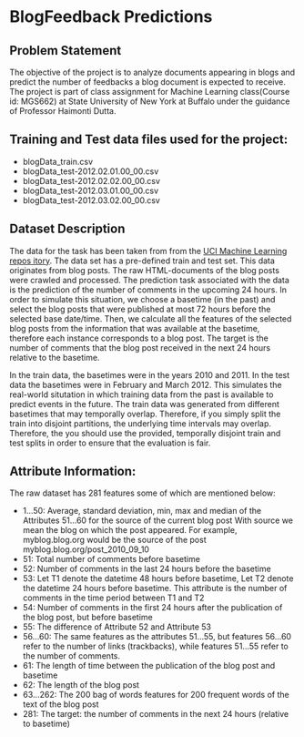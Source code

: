 # BlogFeedback Predictions

## Problem Statement
The objective of the project is to analyze documents appearing in blogs and predict the number of feedbacks
a blog document is expected to receive. The project is part of class assignment for Machine Learning class(Course id: MGS662) at State University of New York at Buffalo under the guidance of Professor Haimonti Dutta.  

## Training and Test data files used for the project:
- blogData_train.csv
- blogData_test-2012.02.01.00_00.csv
- blogData_test-2012.02.02.00_00.csv 
- blogData_test-2012.03.01.00_00.csv
- blogData_test-2012.03.02.00_00.csv

## Dataset Description
The data for the task has been taken from from the [UCI Machine Learning repos
itory](http://archive.ics.uci.edu/ml/datasets/BlogFeedback#). The data set has a pre-defined train and test set. This data originates from blog posts. The raw HTML-documents of the blog posts were crawled and processed. The prediction task associated with the data is the prediction of the number of comments in the upcoming 24 hours. In order to simulate this situation, we choose a basetime (in the past) and select the blog posts that were published at most 72 hours before the selected base date/time. Then, we calculate all the features of the selected blog posts from the information that was available at the basetime, therefore each instance corresponds to a blog post. The target is the number of comments that the blog post received in the next 24 hours relative to the basetime. 

In the train data, the basetimes were in the years 2010 and 2011. In the test data the basetimes were in February and March 2012. This simulates the real-world situtation in which training data from the past is available to predict events in the future. The train data was generated from different basetimes that may temporally overlap. Therefore, if you simply split the train into disjoint partitions, the underlying time intervals may overlap. Therefore, the you should use the provided, temporally disjoint train and test splits in order to ensure that the evaluation is fair.

## Attribute Information:

The raw dataset has 281 features some of which are mentioned below:

- 1...50: 
Average, standard deviation, min, max and median of the 
Attributes 51...60 for the source of the current blog post 
With source we mean the blog on which the post appeared. 
For example, myblog.blog.org would be the source of 
the post myblog.blog.org/post_2010_09_10 
- 51: Total number of comments before basetime 
- 52: Number of comments in the last 24 hours before the 
basetime 
- 53: Let T1 denote the datetime 48 hours before basetime, 
Let T2 denote the datetime 24 hours before basetime. 
This attribute is the number of comments in the time period 
between T1 and T2 
- 54: Number of comments in the first 24 hours after the 
publication of the blog post, but before basetime 
- 55: The difference of Attribute 52 and Attribute 53 
- 56...60: 
The same features as the attributes 51...55, but 
features 56...60 refer to the number of links (trackbacks), 
while features 51...55 refer to the number of comments. 
- 61: The length of time between the publication of the blog post 
and basetime 
- 62: The length of the blog post 
- 63...262: 
The 200 bag of words features for 200 frequent words of the 
text of the blog post 
- 281: The target: the number of comments in the next 24 hours 
(relative to basetime)





